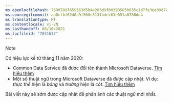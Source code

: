 ```yaml
---
ms.openlocfilehash: 768d708f659363d5b4e283d9fb0393505b035c1d7fe3ee09d74ea17eab87a8f0
ms.sourcegitcommit: aa0cfbf6240a9f560e3131bdec63e051a8786dd4
ms.translationtype: HT
ms.contentlocale: vi-VN
ms.lasthandoff: 08/10/2021
ms.locfileid: "7031637"
---
```

> [!NOTE]
> Có hiệu lực kể từ tháng 11 năm 2020:
> - Common Data Service đã được đổi tên thành Microsoft Dataverse. [Tìm hiểu thêm](https://aka.ms/PAuAppBlog)
> - Một số thuật ngữ trong Microsoft Dataverse đã được cập nhật. Ví dụ: *thực thể* hiện là *bảng* và *trường* hiện là *cột*. [Tìm hiểu thêm](/powerapps/maker/data-platform/data-platform-intro)
>
> Bài viết này sẽ sớm được cập nhật để phản ánh các thuật ngữ mới nhất.